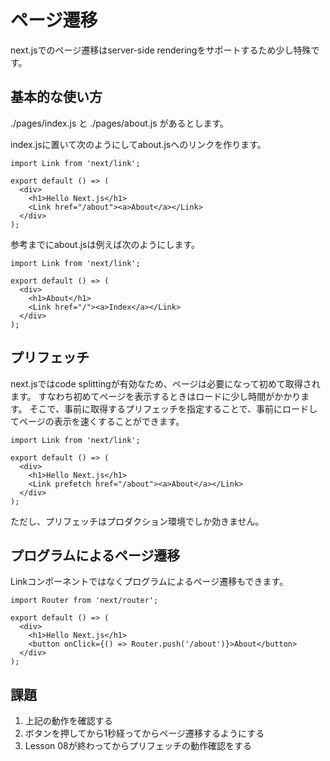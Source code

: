 # ページ遷移

next.jsでのページ遷移はserver-side renderingをサポートするため少し特殊です。

## 基本的な使い方

./pages/index.js と ./pages/about.js があるとします。

index.jsに置いて次のようにしてabout.jsへのリンクを作ります。

```
import Link from 'next/link';

export default () => (
  <div>
    <h1>Hello Next.js</h1>
    <Link href="/about"><a>About</a></Link>
  </div>
);
```

参考までにabout.jsは例えば次のようにします。

```
import Link from 'next/link';

export default () => (
  <div>
    <h1>About</h1>
    <Link href="/"><a>Index</a></Link>
  </div>
);  
```

## プリフェッチ

next.jsではcode splittingが有効なため、ページは必要になって初めて取得されます。
すなわち初めてページを表示するときはロードに少し時間がかかります。
そこで、事前に取得するプリフェッチを指定することで、事前にロードしてページの表示を速くすることができます。

```
import Link from 'next/link';

export default () => (
  <div>
    <h1>Hello Next.js</h1>
    <Link prefetch href="/about"><a>About</a></Link>
  </div>
);
```

ただし、プリフェッチはプロダクション環境でしか効きません。

## プログラムによるページ遷移

Linkコンポーネントではなくプログラムによるページ遷移もできます。

```
import Router from 'next/router';

export default () => (
  <div>
    <h1>Hello Next.js</h1>
    <button onClick={() => Router.push('/about')}>About</button>
  </div>
);
```

## 課題

1. 上記の動作を確認する
2. ボタンを押してから1秒経ってからページ遷移するようにする
3. Lesson 08が終わってからプリフェッチの動作確認をする
